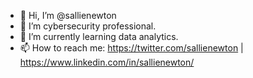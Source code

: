 - 👋 Hi, I’m @sallienewton
- 👀 I’m cybersecurity professional.
- 🌱 I’m currently learning data analytics.
- 📫 How to reach me: https://twitter.com/sallienewton | https://www.linkedin.com/in/sallienewton/


<!---
sallienewton/sallienewton is a ✨ special ✨ repository because its `README.md` (this file) appears on your GitHub profile.
You can click the Preview link to take a look at your changes.
--->
